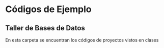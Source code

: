 # Códigos de Ejemplo
## Taller de Bases de Datos

En esta carpeta se encuentran los códigos de proyectos vistos en clases
